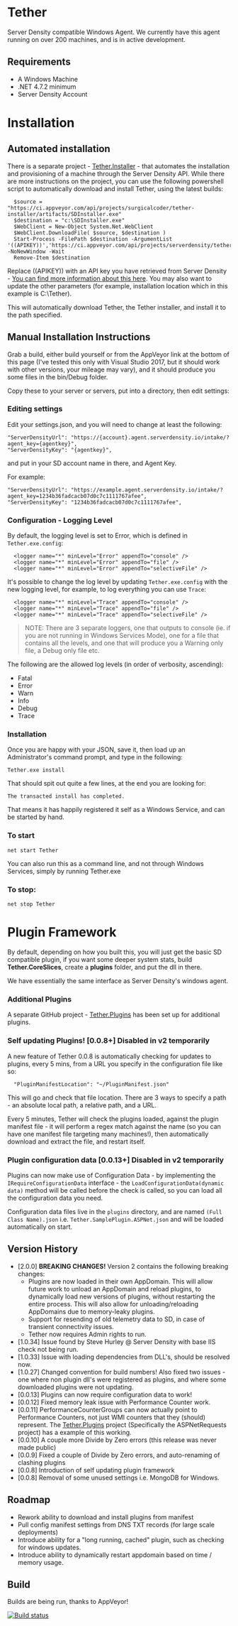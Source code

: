 # Tether
Server Density compatible Windows Agent. We currently have this agent running on over 200 machines, and is in active development.

## Requirements

- A Windows Machine
- .NET 4.7.2 minimum
- Server Density Account

# Installation

## Automated installation

There is a separate project - [Tether.Installer](https://github.com/surgicalcoder/tether.installer) - that automates the installation and provisioning of a machine through the Server Density API. While there are more instructions on the project, you can use the following powershell script to automatically download and install Tether, using the latest builds:

      $source = "https://ci.appveyor.com/api/projects/surgicalcoder/tether-installer/artifacts/SDInstaller.exe"
      $destination = "c:\SDInstaller.exe"
      $WebClient = New-Object System.Net.WebClient
      $WebClient.DownloadFile( $source, $destination )
      Start-Process -FilePath $destination -ArgumentList '((APIKEY))','https://ci.appveyor.com/api/projects/serverdensity/tether/artifacts/Tether%2Fbin%2FBuild.zip','C:\Tether' -NoNewWindow -Wait
      Remove-Item $destination

Replace ((APIKEY)) with an API key you have retrieved from Server Density - [You can find more information about this here](https://developer.serverdensity.com/reference#getting-a-token-via-the-ui). You may also want to update the other parameters (for example, installation location which in this example is C:\Tether).

This will automatically download Tether, the Tether installer, and install it to the path specified.

## Manual Installation Instructions

Grab a build, either build yourself or from the AppVeyor link at the bottom of this page (I've tested this only with Visual Studio 2017, but it should work with other versions, your mileage may vary), and it should produce you some files in the bin/Debug folder.

Copy these to your server or servers, put into a directory, then edit settings:

### Editing settings

Edit your settings.json, and you will need to change at least the following:

    "ServerDensityUrl": "https://{account}.agent.serverdensity.io/intake/?agent_key={agentkey}",
    "ServerDensityKey": "{agentkey}",

and put in your SD account name in there, and Agent Key.

For example:

    "ServerDensityUrl": "https://example.agent.serverdensity.io/intake/?agent_key=1234b36fadcacb07d0c7c1111767afee",
    "ServerDensityKey": "1234b36fadcacb07d0c7c1111767afee",

### Configuration - Logging Level

By default, the logging level is set to Error, which is defined in `Tether.exe.config`:

      <logger name="*" minLevel="Error" appendTo="console" />
      <logger name="*" minLevel="Error" appendTo="file" />
      <logger name="*" minLevel="Error" appendTo="selectiveFile" />

It's possible to change the log level by updating `Tether.exe.config` with the new logging level, for example, to log everything you can use `Trace`:

      <logger name="*" minLevel="Trace" appendTo="console" />
      <logger name="*" minLevel="Trace" appendTo="file" />
      <logger name="*" minLevel="Trace" appendTo="selectiveFile" />

> NOTE: There are 3 separate loggers, one  that outputs to console (ie. if you are not running in Windows Services Mode), one for a file that contains all the levels, and one that will produce you a Warning only file, a Debug only file etc.

The following are the allowed log levels (in order of verbosity, ascending):

* Fatal
* Error
* Warn
* Info
* Debug
* Trace

### Installation

Once you are happy with your JSON, save it, then load up an Administrator's command prompt, and type in the following:

    Tether.exe install

That should spit out quite a few lines, at the end you are looking for:

	The transacted install has completed.

That means it has happily registered it self as a Windows Service, and can be started by hand.

### To start

	net start Tether

You can also run this as a command line, and not through Windows Services, simply by running Tether.exe

### To stop:

	net stop Tether

# Plugin Framework

By default, depending on how you built this, you will just get the basic SD compatible plugin, if you want some deeper system stats, build **Tether.CoreSlices**, create a **plugins** folder, and put the dll in there.

We have essentially the same interface as Server Density's windows agent.

### Additional Plugins

A separate GitHub project - [Tether.Plugins](https://github.com/surgicalcoder/Tether.Plugins) has been set up for additional plugins.

### Self updating Plugins! [0.0.8+] **Disabled in v2 temporarily**

A new feature of Tether 0.0.8 is automatically checking for updates to plugins, every 5 mins, from a URL you specify in the configuration file like so:

      "PluginManifestLocation": "~/PluginManifest.json"

This will go and check that file location. There are 3 ways to specify a path - an absolute local path, a relative path, and a URL.

Every 5 minutes, Tether will check the plugins loaded, against the plugin manifest file - it will perform a regex match against the name (so you can have one manifest file targeting many machines!), then automatically download and extract the file, and restart itself.

### Plugin configuration data [0.0.13+] **Disabled in v2 temporarily**

Plugins can now make use of Configuration Data - by implementing the `IRequireConfigurationData` interface - the `LoadConfigurationData(dynamic data)` method will be called before the check is called, so you can load all the configuration data you need.

Configuration data files live in the `plugins` directory, and are named `(Full Class Name).json` i.e. `Tether.SamplePlugin.ASPNet.json` and will be loaded automatically on start.

## Version History

* [2.0.0] **BREAKING CHANGES!** Version 2 contains the following breaking changes:
    * Plugins are now loaded in their own AppDomain. This will allow future work to unload an AppDomain and reload plugins, to dynamically load new versions of plugins, without restarting the entire process. This will also allow for unloading/reloading AppDomains due to memory-leaky plugins.
    * Support for resending of old telemetry data to SD, in case of transient connectivity issues.
    * Tether now requires Admin rights to run.
* [1.0.34] Issue found by Steve Hurley @ Server Density with base IIS check not being run.
* [1.0.33] Issue with loading dependencies from DLL's, should be resolved now.
* [1.0.27] Changed convention for build numbers! Also fixed two issues - one where non plugin dll's were registered as plugins, and where some downloaded plugins were not updating.
* [0.0.13] Plugins can now require configuration data to work!
* [0.0.12] Fixed memory leak issue with Performance Counter work.
* [0.0.11] PerformanceCounterGroups can now actually point to Performance Counters, not just WMI counters that they (should) represent. The [Tether.Plugins](https://github.com/surgicalcoder/Tether.Plugins) project (Specifically the ASPNetRequests project) has a example of this working.
* [0.0.10] A couple more Divide by Zero errors (this release was never made public)
* [0.0.9] Fixed a couple of Divide by Zero errors, and auto-renaming of clashing plugins
* [0.0.8] Introduction of self updating plugin framework
* [0.0.8] Removal of some unused settings i.e. MongoDB for Windows.

## Roadmap
* Rework ability to download and install plugins from manifest
* Pull config manifest settings from DNS TXT records (for large scale deployments)
* Introduce ability for a "long running, cached" plugin, such as checking for windows updates.
* Introduce ability to dynamically restart appdomain based on time / memory usage.

## Build
Builds are being run, thanks to AppVeyor!

[![Build status](https://ci.appveyor.com/api/projects/status/meg0i5wsmtvi7r6a?svg=true)](https://ci.appveyor.com/project/serverdensity/tether)


